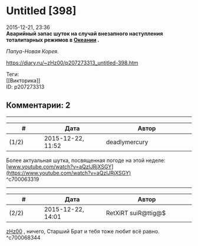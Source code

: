 Untitled [398]
==============

  
2015-12-21, 23:36  
  **Аварийный запас шуток на случай внезапного наступления тоталитарных режимов в  [Океании](https://ru.wikipedia.org/wiki/%D0%9E%D0%BA%D0%B5%D0%B0%D0%BD%D0%B8%D1%8F)  .**    
   
  *Папуа-Новая Корея.*    
  
<https://diary.ru/~zHz00/p207273313_untitled-398.htm>  
  
Теги:  
[[Викторика]]  
ID: p207273313  


Комментарии: 2
--------------

  


---



|         #         |              Дата              |                     Автор                     |           ID           |
| --- | --- | --- | --- |
| (1/2) | 2015-12-22, 11:52 | deadlymercury | c700063319 |

  
 Более актуальная шутка, посвященная погоде на этой неделе:   
  [www.youtube.com/watch?v=aQzlJRjXSGY](https://www.youtube.com/watch?v=aQzlJRjXSGY)    
 ^c700063319

---



|         #         |              Дата              |                     Автор                     |           ID           |
| --- | --- | --- | --- |
| (2/2) | 2015-12-22, 14:01 | RetXiRT suiR@ttig@$ | c700068344 |

  
   [zHz00](https://zHz00.diary.ru "Untitled")  , ничего, Старший Брат и тебя тоже любит всё равно.    
 ^c700068344